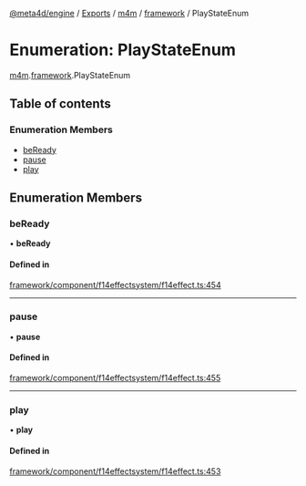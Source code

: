 [@meta4d/engine](../README.md) / [Exports](../modules.md) / [m4m](../modules/m4m.md) / [framework](../modules/m4m.framework.md) / PlayStateEnum

# Enumeration: PlayStateEnum

[m4m](../modules/m4m.md).[framework](../modules/m4m.framework.md).PlayStateEnum

## Table of contents

### Enumeration Members

- [beReady](m4m.framework.PlayStateEnum.md#beready)
- [pause](m4m.framework.PlayStateEnum.md#pause)
- [play](m4m.framework.PlayStateEnum.md#play)

## Enumeration Members

### beReady

• **beReady**

#### Defined in

[framework/component/f14effectsystem/f14effect.ts:454](https://github.com/meta4d-me/meta4d-engine/blob/cf6bfe6/src/framework/component/f14effectsystem/f14effect.ts#L454)

___

### pause

• **pause**

#### Defined in

[framework/component/f14effectsystem/f14effect.ts:455](https://github.com/meta4d-me/meta4d-engine/blob/cf6bfe6/src/framework/component/f14effectsystem/f14effect.ts#L455)

___

### play

• **play**

#### Defined in

[framework/component/f14effectsystem/f14effect.ts:453](https://github.com/meta4d-me/meta4d-engine/blob/cf6bfe6/src/framework/component/f14effectsystem/f14effect.ts#L453)
